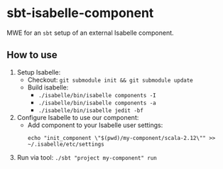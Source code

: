 # sbt-isabelle-component
MWE for an `sbt` setup of an external Isabelle component.

## How to use
1. Setup Isabelle:
   - Checkout: `git submodule init && git submodule update`
   - Build isabelle:
     - `./isabelle/bin/isabelle components -I`
     - `./isabelle/bin/isabelle components -a`
     - `./isabelle/bin/isabelle jedit -bf`
2. Configure Isabelle to use our component:
   - Add component to your Isabelle user settings:
     ```
     echo "init_component \"$(pwd)/my-component/scala-2.12\"" >> ~/.isabelle/etc/settings
     ```
3. Run via tool: `./sbt "project my-component" run`
